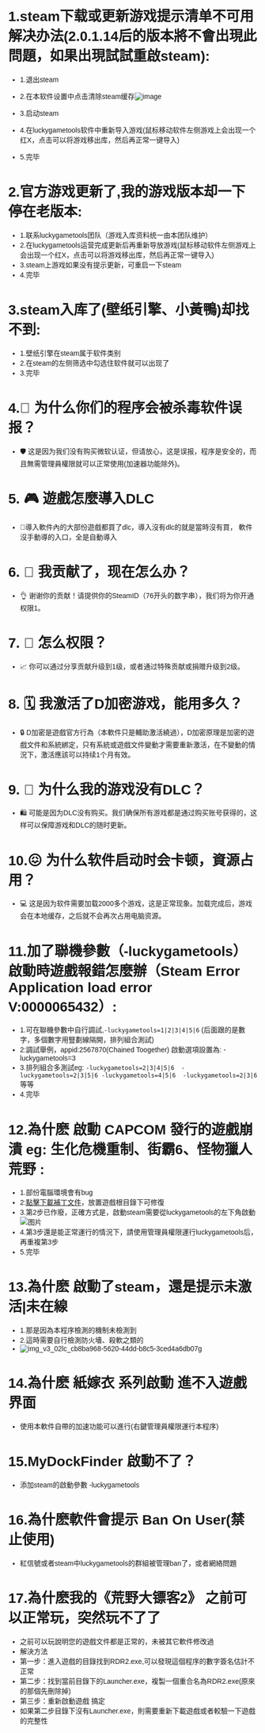 <link href="https://fonts.googleapis.com/css?family=Poppins&display=swap" rel="stylesheet">
<style>
body {
  background-image: url('background.jpg'); 
  background-size: cover; 
  background-position: center;
  background-repeat: no-repeat; 
  background-attachment: fixed; 
  font-family: 'Poppins', sans-serif;
}
</style>

<script async src="https://pagead2.googlesyndication.com/pagead/js/adsbygoogle.js?client=ca-pub-7261994485465423"
     crossorigin="anonymous"></script>

# 1.steam下载或更新游戏提示清单不可用解决办法(2.0.1.14后的版本將不會出現此問題，如果出現試試重啟steam):
 - 1.退出steam
 - 2.在本软件设置中点击清除steam缓存![image](https://github.com/user-attachments/assets/1d47b48d-5963-4065-84fa-1df12f17054b)

 - 3.启动steam
 - 4.在luckygametools软件中重新导入游戏(鼠标移动软件左侧游戏上会出现一个红X，点击可以将游戏移出库，然后再正常一键导入)
 - 5.完毕

# 2.官方游戏更新了,我的游戏版本却一下停在老版本:
 - 1.联系luckygametools团队（游戏入库资料统一由本团队维护）
 - 2.在luckygametools运营完成更新后再重新导放游戏(鼠标移动软件左侧游戏上会出现一个红X，点击可以将游戏移出库，然后再正常一键导入)
 - 3.steam上游戏如果没有提示更新，可重启一下steam
 - 4.完毕

# 3.steam入库了(壁纸引擎、小黃鴨)却找不到:
 - 1.壁纸引擎在steam属于软件类别
 - 2.在steam的左侧筛选中勾选住软件就可以出现了
 - 3.完毕

# 4.🚨 为什么你们的程序会被杀毒软件误报？
 -  🛡️ 这是因为我们没有购买微软认证，但请放心，这是误报，程序是安全的，而且無需管理員權限就可以正常使用(加速器功能除外)。

# 5. 🎮 遊戲怎麼導入DLC
 - 👥導入軟件內的大部份遊戲都買了dlc，導入沒有dlc的就是當時沒有買， 軟件沒手動導的入口，全是自動導入

# 6. 📸 我贡献了，现在怎么办？
 - 👌 谢谢你的贡献！请提供你的SteamID（76开头的数字串），我们将为你开通权限1。

# 7. 🚀 怎么权限？
 -  📈 你可以通过分享贡献升级到1级，或者通过特殊贡献或捐赠升级到2级。
   
# 8. 🗓️ 我激活了D加密游戏，能用多久？
 -  🔒 D加密是遊戲官方行為（本軟件只是輔助激活繞過），D加密原理是加密的遊戲文件和系統綁定，只有系統或遊戲文件變動才需要重新激活，在不變動的情況下，激活應該可以持续1个月有效。
   
# 9. 🤔 为什么我的游戏没有DLC？
 - 🛍️ 可能是因为DLC没有购买。我们确保所有游戏都是通过购买账号获得的，这样可以保障游戏和DLC的随时更新。
   
# 10.😖 为什么软件启动时会卡顿，資源占用？
 - 💻 这是因为软件需要加载2000多个游戏，这是正常现象。加载完成后，游戏会在本地缓存，之后就不会再次占用电脑资源。

# 11.加了聯機參數（-luckygametools）啟動時遊戲報錯怎麼辦（Steam Error  Application load error V:0000065432）:
 - 1.可在聯機參數中自行調試,`-luckygametools=1|2|3|4|5|6` (后面跟的是數字，多個數字用豎劃線隔開，排列組合測試)
 - 2:調試舉例，appid:2567870(Chained Toogether)  啟動選項設置為: -luckygametools=3
 - 3.排列組合多測試eg: `-luckygametools=2|3|4|5|6  -luckygametools=2|3|5|6 -luckygametools=4|5|6  -luckygametools=2|3|6 `等等
 - 4.完毕

# 12.為什麽 啟動  CAPCOM 發行的遊戲崩潰  eg: 生化危機重制、街霸6、怪物獵人荒野 :
 - 1.部份電腦環境會有bug 
 - 2:<a href="https://raw.githubusercontent.com/luckygametools/steam-cfg/main/gamePatch/reframework/dinput8.dll" target="_blank">點擊下載補丁文件</a>，放置遊戲根目錄下可修復
 - 3.第2步已作廢，正確方式是，啟動steam需要從luckygametools的左下角啟動![图片](https://github.com/user-attachments/assets/8e18ba43-8b6a-49ed-8717-a4374b4766c0)
 - 4.第3步還是能正常運行的情況下，請使用管理員權限運行luckygametools后，再重複第3步
 - 5.完毕

# 13.為什麽 啟動了steam，還是提示未激活|未在線
 - 1.那是因為本程序檢測的機制未檢測到
 - 2.這時需要自行檢測防火墻、殺軟之類的
 - ![img_v3_02lc_cb8ba968-5620-44dd-b8c5-3ced4a6db07g](https://github.com/user-attachments/assets/2403ffb6-b11a-49c1-9626-3bacf6153c8e)


# 14.為什麽 紙嫁衣 系列啟動 進不入遊戲界面
 - 使用本軟件自帶的加速功能可以進行(右鍵管理員權限運行本程序)

# 15.MyDockFinder 啟動不了？
 - 添加steam的啟動參數  -luckygametools

# 16.為什麽軟件會提示 Ban On User(禁止使用)
 - 紅信號或者steam中luckygametools的群組被管理ban了，或者網絡問題

# 17.為什麽我的《荒野大镖客2》 之前可以正常玩，突然玩不了了
 - 之前可以玩說明您的遊戲文件都是正常的，未被其它軟件修改過
 - 解決方法
 -   第一步：進入遊戲的目錄找到RDR2.exe,可以發現這個程序的數字簽名估計不正常
 -   第二步：找到當前目錄下的Launcher.exe，複製一個重合名為RDR2.exe(原來的那個先刪除掉)
 -   第三步：重新啟動遊戲 搞定
 -   如果第二步目錄下沒有Launcher.exe，則需要重新下載遊戲或者較驗一下遊戲的完整性
